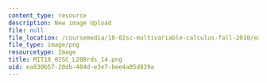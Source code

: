 ```yaml
---
content_type: resource
description: New image Upload
file: null
file_location: /coursemedia/18-02sc-multivariable-calculus-fall-2010/ea830b5720db484de3e7bee4a05d839a_MIT18_02SC_L20Brds_14.png
file_type: image/png
resourcetype: Image
title: MIT18_02SC_L20Brds_14.png
uid: ea830b57-20db-484d-e3e7-bee4a05d839a
---
```

